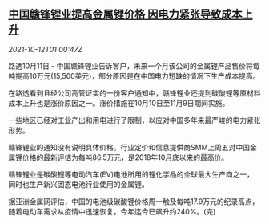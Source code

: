 <!--1634002262000-->
[中国赣锋锂业提高金属锂价格 因电力紧张导致成本上升](https://cn.reuters.com/article/ganfeng-lithium-1011-mon-idCNKBS2H2022)
------

<div><i>2021-10-12T01:00:47Z</i></div><p>路透10月11日 - 中国赣锋锂业告诉客户，未来一个月该公司的金属锂产品售价将每吨提高10万元(15,500美元)，部分原因是在中国电力短缺的情况下生产成本提高。</p><p>在路透看到且经公司高管证实的一份客户通知中，赣锋锂业还提到碳酸锂等原材料成本上升也是涨价原因之一。涨价措施在10月10日至11月9日期间实施。</p><p>一些地区已经对工业产出和用电进行了限制，以应对中国多年来最严峻的电力紧张形势。</p><p>赣锋锂业的通知没有说明具体价格。行业定价和信息提供商SMM上周五对中国金属锂价格的最新评估为每吨86.5万元，是2018年10月底以来的最高价。</p><p>赣锋锂业是碳酸锂等电动汽车(EV)电池所用的锂化学品的全球最大生产商之一，同时也生产新兴固态电池行业使用的金属锂。</p><p>据亚洲金属网评估，中国的电池级碳酸锂价格周一触及每吨17.9万元的纪录高点，随着电动车需求从疫情中迅速恢复，今年迄今已飙升约240%。(完)</p>
